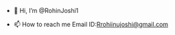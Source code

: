 - 👋 Hi, I’m @RohinJoshi1

- 📫 How to reach me Email ID:Rrohiinujoshi@gmail.com

<!---
RohinJoshi1/RohinJoshi1 is a ✨ special ✨ repository because its `README.md` (this file) appears on your GitHub profile.
You can click the Preview link to take a look at your changes.
--->

